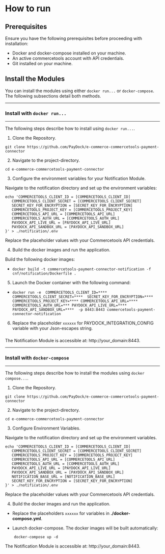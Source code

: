 # How to run

## Prerequisites

Ensure you have the following prerequisites before proceeding with installation:

- Docker and docker-compose installed on your machine.
- An active commercetools account with API credentials.
- Git installed on your machine.


## Install the Modules

You can install the modules using either `docker run...` or `docker-compose`. The following subsections detail both methods.


---
### Install with `docker run...`
---

The following steps describe how to install using `docker run...`.

1. Clone the Repository.

```
git clone https://github.com/PayDock/e-commerce-commercetools-payment-connector
```

2. Navigate to the project-directory.
```
cd e-commerce-commercetools-payment-connector
```

3. Configure the environment variables for your  Notification Module.

Navigate to the notification directory and set up the environment variables:

```
echo 'COMMERCETOOLS_CLIENT_ID = [COMMERCETOOLS_CLIENT_ID]
   COMMERCETOOLS_CLIENT_SECRET = [COMMERCETOOLS_CLIENT_SECRET]
   SECRET_KEY_FOR_ENCRYPTION = [SECRET_KEY_FOR_ENCRYPTION]
   COMMERCETOOLS_PROJECT_KEY = [COMMERCETOOLS_PROJECT_KEY]
   COMMERCETOOLS_API_URL = [COMMERCETOOLS_API_URL]
   COMMERCETOOLS_AUTH_URL = [COMMERCETOOLS_AUTH_URL]
   PAYDOCK_API_LIVE_URL = [PAYDOCK_API_LIVE_URL]
   PAYDOCK_API_SANDBOX_URL = [PAYDOCK_API_SANDBOX_URL]
}' > ./notification/.env
```

Replace the placeholder values with your Commercetools API credentials.

4. Build the docker images and run the application.

Build the following docker images:

- `docker build -t commercetools-payment-connector-notification -f cnf/notification/Dockerfile .`

5. Launch the Docker container with the following command:

- `docker run -e  COMMERCETOOLS_CLIENT_ID=**** COMMERCETOOLS_CLIENT_SECRET=****  SECRET_KEY_FOR_ENCRYPTION=**** COMMERCETOOLS_PROJECT_KEY=**** COMMERCETOOLS_API_URL=**** COMMERCETOOLS_AUTH_URL=*** PAYDOCK_API_LIVE_URL=**** PAYDOCK_API_SANDBOX_URL=****  -p 8443:8443 commercetools-payment-connector-notification`

6. Replace the placeholder `xxxxxx` for PAYDOCK_INTEGRATION_CONFIG variable  with your Json-escapes string.
###

The Notification Module is accessible at: http://your_domain:8443.



---
### Install with `docker-compose`
---

The following steps describe how to install the modules using `docker compose...`.

1. Clone the Repository.

```
git clone https://github.com/PayDock/e-commerce-commercetools-payment-connector
```

2. Navigate to the project-directory.

```
cd e-commerce-commercetools-payment-connector
```

3. Configure Environment Variables.

Navigate to the notification directory and set up the environment variables.

```
echo 'COMMERCETOOLS_CLIENT_ID = [COMMERCETOOLS_CLIENT_ID]
   COMMERCETOOLS_CLIENT_SECRET = [COMMERCETOOLS_CLIENT_SECRET]
   COMMERCETOOLS_PROJECT_KEY = [COMMERCETOOLS_PROJECT_KEY]
   COMMERCETOOLS_API_URL = [COMMERCETOOLS_API_URL]
   COMMERCETOOLS_AUTH_URL = [COMMERCETOOLS_AUTH_URL]
   PAYDOCK_API_LIVE_URL = [PAYDOCK_API_LIVE_URL]
   PAYDOCK_API_SANDBOX_URL = [PAYDOCK_API_SANDBOX_URL]
   NOTIFICATION_BASE_URL = [NOTIFICATION_BASE_URL]
   SECRET_KEY_FOR_ENCRYPTION = [SECRET_KEY_FOR_ENCRYPTION]
}' > ./notification/.env
```

Replace the placeholder values with your Commercetools API credentials.


4. Build the docker images and run the application.

* Replace the placeholders `xxxxxx` for  variables in **./docker-compose.yml**.


* Launch docker-compose. The docker images will be built automatically:

```
    docker-compose up -d
```


The Notification Module is accessible at: http://your_domain:8443.

